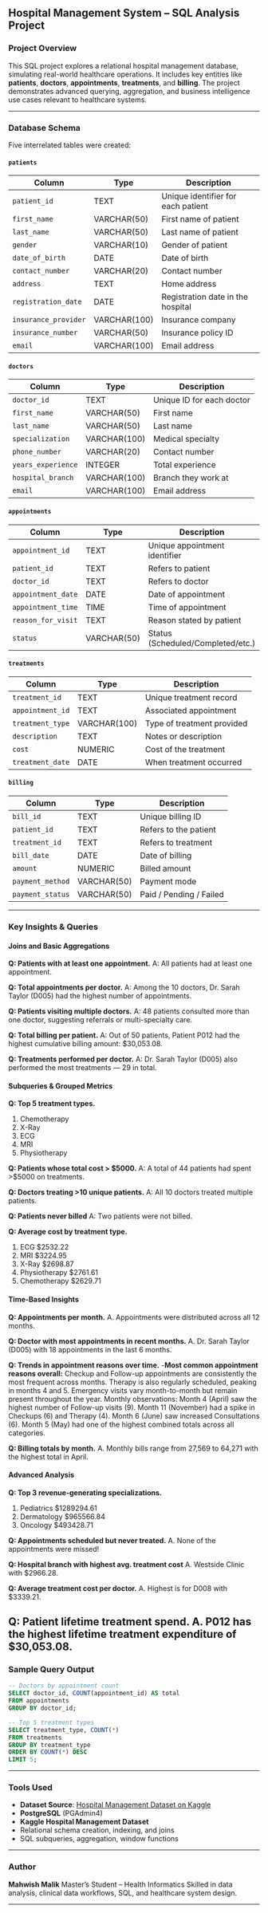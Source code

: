 ## Hospital Management System – SQL Analysis Project

### Project Overview

This SQL project explores a relational hospital management database, simulating real-world healthcare operations. It includes key entities like **patients**, **doctors**, **appointments**, **treatments**, and **billing**. The project demonstrates advanced querying, aggregation, and business intelligence use cases relevant to healthcare systems.

---

###  Database Schema

Five interrelated tables were created:

#### `patients`

| Column               | Type         | Description                        |
| -------------------- | ------------ | ---------------------------------- |
| `patient_id`         | TEXT         | Unique identifier for each patient |
| `first_name`         | VARCHAR(50)  | First name of patient              |
| `last_name`          | VARCHAR(50)  | Last name of patient               |
| `gender`             | VARCHAR(10)  | Gender of patient                  |
| `date_of_birth`      | DATE         | Date of birth                      |
| `contact_number`     | VARCHAR(20)  | Contact number                     |
| `address`            | TEXT         | Home address                       |
| `registration_date`  | DATE         | Registration date in the hospital  |
| `insurance_provider` | VARCHAR(100) | Insurance company                  |
| `insurance_number`   | VARCHAR(50)  | Insurance policy ID                |
| `email`              | VARCHAR(100) | Email address                      |

#### `doctors`

| Column             | Type         | Description               |
| ------------------ | ------------ | ------------------------- |
| `doctor_id`        | TEXT         | Unique ID for each doctor |
| `first_name`       | VARCHAR(50)  | First name                |
| `last_name`        | VARCHAR(50)  | Last name                 |
| `specialization`   | VARCHAR(100) | Medical specialty         |
| `phone_number`     | VARCHAR(20)  | Contact number            |
| `years_experience` | INTEGER      | Total experience          |
| `hospital_branch`  | VARCHAR(100) | Branch they work at       |
| `email`            | VARCHAR(100) | Email address             |

#### `appointments`

| Column             | Type        | Description                       |
| ------------------ | ----------- | --------------------------------- |
| `appointment_id`   | TEXT        | Unique appointment identifier     |
| `patient_id`       | TEXT        | Refers to patient                 |
| `doctor_id`        | TEXT        | Refers to doctor                  |
| `appointment_date` | DATE        | Date of appointment               |
| `appointment_time` | TIME        | Time of appointment               |
| `reason_for_visit` | TEXT        | Reason stated by patient          |
| `status`           | VARCHAR(50) | Status (Scheduled/Completed/etc.) |

#### `treatments`

| Column           | Type         | Description                |
| ---------------- | ------------ | -------------------------- |
| `treatment_id`   | TEXT         | Unique treatment record    |
| `appointment_id` | TEXT         | Associated appointment     |
| `treatment_type` | VARCHAR(100) | Type of treatment provided |
| `description`    | TEXT         | Notes or description       |
| `cost`           | NUMERIC      | Cost of the treatment      |
| `treatment_date` | DATE         | When treatment occurred    |

#### `billing`

| Column           | Type        | Description             |
| ---------------- | ----------- | ----------------------- |
| `bill_id`        | TEXT        | Unique billing ID       |
| `patient_id`     | TEXT        | Refers to the patient   |
| `treatment_id`   | TEXT        | Refers to treatment     |
| `bill_date`      | DATE        | Date of billing         |
| `amount`         | NUMERIC     | Billed amount           |
| `payment_method` | VARCHAR(50) | Payment mode            |
| `payment_status` | VARCHAR(50) | Paid / Pending / Failed |

---

###  Key Insights & Queries

#### Joins and Basic Aggregations

**Q: Patients with at least one appointment.**
A: All patients had at least one appointment.

**Q: Total appointments per doctor.**
A: Among the 10 doctors, Dr. Sarah Taylor (D005) had the highest number of appointments.

**Q: Patients visiting multiple doctors.**
A: 48 patients consulted more than one doctor, suggesting referrals or multi-specialty care.
  
**Q: Total billing per patient.**
A: Out of 50 patients, Patient P012 had the highest cumulative billing amount: $30,053.08.

**Q: Treatments performed per doctor.**
A: Dr. Sarah Taylor (D005) also performed the most treatments — 29 in total.

####  Subqueries & Grouped Metrics

**Q: Top 5 treatment types.**
1. Chemotherapy
2. X-Ray
3. ECG
4. MRI
5. Physiotherapy
   
**Q: Patients whose total cost > \$5000.**
A: A total of 44 patients had spent >$5000 on treatments.

**Q: Doctors treating >10 unique patients.**
A: All 10 doctors treated multiple patients.

**Q: Patients never billed**
A: Two patients were not billed.

**Q: Average cost by treatment type.**
1. ECG	           $2532.22
2. MRI             $3224.95
3. X-Ray           $2698.87
4. Physiotherapy   $2761.61
5. Chemotherapy    $2629.71

####  Time-Based Insights

**Q: Appointments per month.**
A. Appointments were distributed across all 12 months.

**Q: Doctor with most appointments in recent months.**
A. Dr. Sarah Taylor (D005) with 18 appointments in the last 6 months. 

**Q: Trends in appointment reasons over time.**
-**Most common appointment reasons overall:**
Checkup and Follow-up appointments are consistently the most frequent across months.
Therapy is also regularly scheduled, peaking in months 4 and 5.
Emergency visits vary month-to-month but remain present throughout the year.
Monthly observations:
Month 4 (April) saw the highest number of Follow-up visits (9).
Month 11 (November) had a spike in Checkups (6) and Therapy (4).
Month 6 (June) saw increased Consultations (6).
Month 5 (May) had one of the highest combined totals across all categories.

**Q: Billing totals by month.**
A. Monthly bills range from 27,569 to 64,271 with the highest total in April. 

####  Advanced Analysis

**Q: Top 3 revenue-generating specializations.**
1. Pediatrics	$1289294.61
2. Dermatology	$965566.84
3. Oncology  	$493428.71

**Q: Appointments scheduled but never treated.**
A. None of the appointments were missed!

**Q: Hospital branch with highest avg. treatment cost**
A. Westside Clinic with $2966.28.

**Q: Average treatment cost per doctor.**
A. Highest is for D008 with $3339.21.

**Q: Patient lifetime treatment spend.**
A. P012 has the highest lifetime treatment expenditure of $30,053.08.
---

###  Sample Query Output

```sql
-- Doctors by appointment count
SELECT doctor_id, COUNT(appointment_id) AS total
FROM appointments
GROUP BY doctor_id;
```

```sql
-- Top 5 treatment types
SELECT treatment_type, COUNT(*)
FROM treatments
GROUP BY treatment_type
ORDER BY COUNT(*) DESC
LIMIT 5;
```

---

###  Tools Used
* **Dataset Source**: [Hospital Management Dataset on Kaggle](https://www.kaggle.com/datasets/gauravkumar23/hospital-management-dataset)
* **PostgreSQL** (PGAdmin4)
* **Kaggle Hospital Management Dataset**
* Relational schema creation, indexing, and joins
* SQL subqueries, aggregation, window functions

---

###  Author

**Mahwish Malik**
Master’s Student – Health Informatics
Skilled in data analysis, clinical data workflows, SQL, and healthcare system design.

---

